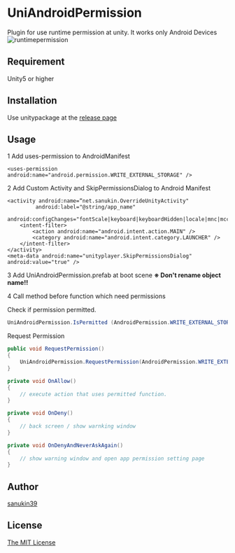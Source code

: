 # UniAndroidPermission
Plugin for use runtime permission at unity.
It works only Android Devices
![runtimepermission](https://user-images.githubusercontent.com/6077255/35118396-f709f9c2-fcd4-11e7-9862-4d31c87f22a5.png)

## Requirement
Unity5 or higher

## Installation
Use unitypackage at the [release page](https://github.com/sanukin39/UniAndroidPermission/releases)

## Usage

1 Add uses-permission to AndroidManifest

```
<uses-permission android:name="android.permission.WRITE_EXTERNAL_STORAGE" /> 
```

2 Add Custom Activity and SkipPermissionsDialog to Android Manifest

```
<activity android:name=“net.sanukin.OverrideUnityActivity"
         android:label="@string/app_name"
         android:configChanges="fontScale|keyboard|keyboardHidden|locale|mnc|mcc|navigation|orientation|screenLayout|screenSize|smallestScreenSize|uiMode|touchscreen">
    <intent-filter>
        <action android:name="android.intent.action.MAIN" />
        <category android:name="android.intent.category.LAUNCHER" />
    </intent-filter>
</activity>
<meta-data android:name="unityplayer.SkipPermissionsDialog" android:value="true" />
```

3 Add UniAndroidPermission.prefab at boot scene   <b>※ Don't rename object name!!</b>


4 Call method before function which need permissions

Check if permission permitted.

```cs
UniAndroidPermission.IsPermitted (AndroidPermission.WRITE_EXTERNAL_STORAGE)
```

Request Permission

```cs
public void RequestPermission()
{
    UniAndroidPermission.RequestPermission(AndroidPermission.WRITE_EXTERNAL_STORAGE, OnAllow, OnDeny, OnDenyAndNeverAskAgain);
}

private void OnAllow()
{
    // execute action that uses permitted function.
}

private void OnDeny()
{
    // back screen / show warnking window
}

private void OnDenyAndNeverAskAgain()
{
    // show warning window and open app permission setting page
}
```

## Author
[sanukin39](https://github.com/sanukin39)

## License
[The MIT License](https://github.com/sanukin39/UniAndroidPermission/blob/master/LICENSE)
